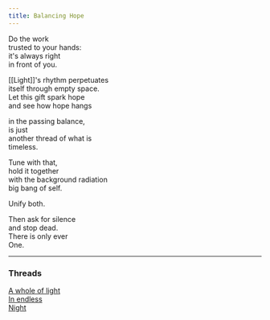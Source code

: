 ```yaml
---
title: Balancing Hope
---
```


Do the work  
trusted to your hands:  
it's always right  
in front of you.  
  
[[Light]]'s rhythm perpetuates  
itself through empty space.  
Let this gift spark hope  
and see how hope hangs  
  
in the passing balance,  
is just  
another thread of what is  
timeless.  
  
Tune with that,  
hold it together  
with the background radiation  
big bang of self.   
  
Unify both.   
  
Then ask for silence  
and stop dead.   
There is only ever  
One.    
  
---  

### Threads  

[A whole of light](https://thebluebook.co.za/canto-xii/spring.html)  
[In endless](https://living.thebluebook.co.za/joy/filamental.html)  
[Night](https://dyeing.thebluebook.co.za/?stackedPages=%2Fnight)